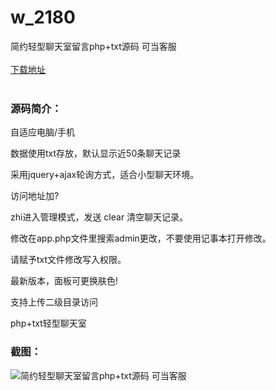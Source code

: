 # w_2180
简约轻型聊天室留言php+txt源码 可当客服
<br/></br>
[下载地址](https://www.uuid2.com/2180.html "下载地址")
<br/></br>
<h3>源码简介：</h3>
<p>自适应电脑/手机<p>
<p>数据使用txt存放，默认显示近50条聊天记录<p>
<p>采用jquery+ajax轮询方式，适合小型聊天环境。<p>
<p>访问地址加?<p>
<p>zhi进入管理模式，发送 clear 清空聊天记录。<p>
<p>修改在app.php文件里搜索admin更改，不要使用记事本打开修改。<p>
<p>请赋予txt文件修改写入权限。<p>
<p>最新版本，面板可更换肤色!<p>
<p>支持上传二级目录访问<p>
<p>php+txt轻型聊天室<p>
<h3>截图：</h3>
<img src="https://www.uuid2.com/wp-content/uploads/img/202105/98e2557417.png" alt="简约轻型聊天室留言php+txt源码 可当客服">
